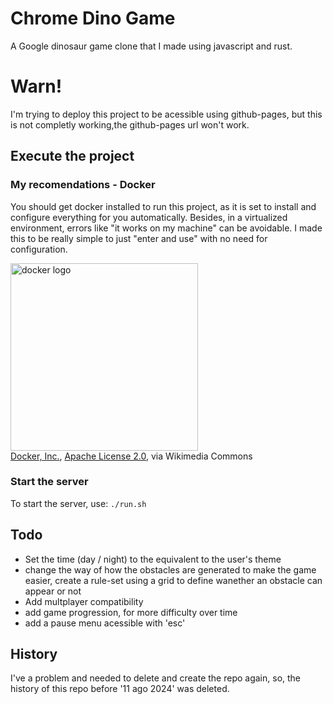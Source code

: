 # Chrome Dino Game

A Google dinosaur game clone that I made using javascript and rust.

# Warn!

I'm trying to deploy this project to be acessible using github-pages, but this is not completly working,the github-pages url won't work.

## Execute the project

### My recomendations - Docker

You should get docker installed to run this project, as it is set to install and configure everything for you automatically. Besides, in a virtualized environment, errors like "it works on my machine" can be avoidable. I made this to be really simple to just "enter and use" with no need for configuration.

<img src="https://upload.wikimedia.org/wikipedia/commons/7/70/Docker_logo.png?20240428132226" alt="docker logo" width="300px"><br/>
<a href="https://commons.wikimedia.org/wiki/File:Docker_logo.png">Docker, Inc.</a>, <a href="http://www.apache.org/licenses/LICENSE-2.0">Apache License 2.0</a>, via Wikimedia Commons

### Start the server

To start the server, use: `./run.sh`

## Todo

- Set the time (day / night) to the equivalent to the user's theme
- change the way of how the obstacles are generated to make the game easier, create a rule-set using a grid to define wanether an obstacle can appear or not
- Add multplayer compatibility
- add game progression, for more difficulty over time
- add a pause menu acessible with 'esc'

<!--## Images:

![first_image](./screenshots/jump.webp)

![second_image](./screenshots/game-over.webp)-->

## History
I've a problem and needed to delete and create the repo again, so, the history of this repo before '11 ago 2024' was deleted.
